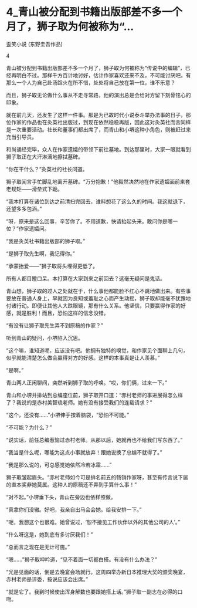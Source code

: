 # 4_青山被分配到书籍出版部差不多一个月了，狮子取为何被称为“...

歪笑小说 (东野圭吾作品)

4

青山被分配到书籍出版部差不多一个月了，狮子取为何被称为“传说中的编辑”，已经再明白不过。那样千方百计地讨好，估计作家喜欢还来不及，不可能讨厌吧。有那么一个人为自己赴汤蹈火在所不惜，处处将自己放在第一位，谁不乐意？

而且，狮子取无论做什么事从不走寻常路，他的演出总是会给对方留下刻骨铭心的印象。

就在前几天，还发生了这样一件事。那是为已故时代小说泰斗举办法事的日子，那位作家的作品也在灸英社出版过，到现在依然稳稳再版，因此这对灸英社而言同样是一次重要活动。社长和董事们都出席了，而青山和小堺这种小角色，则被赶过来充当引导员。

和尚诵经完毕，众人在作家遗孀的带领下前往墓地。到达那里时，大家一眼就看到狮子取正在大汗淋漓地擦拭墓碑。

“你在干什么？”灸英社的社长问道。

狮子取闻言手忙脚乱地离开墓碑。“万分抱歉！”他毅然决然地在作家遗孀面前来套老规矩——滑垒式下跪。

“我本打算在诸位到达之前清扫完回去，谁料想花了这么久的时间。我这就退下，还望多多包涵。”

“呀，原来是这么回事，辛苦你了。不用道歉，快请抬起头来。敢问你是哪一位？”作家遗孀问。

“我是灸英社书籍出版部的狮子取。”

“是狮子取先生啊，我记得你。”

“承蒙抬爱——”狮子取将头埋得更低了。

所有人都目瞪口呆。本打算在大家到来之前回去？这毫无疑问是鬼话。

青山想，狮子取的过人之处就在于，什么事他都能脸不红心不跳地做出来。有些事要放在普通人身上，早就因为良知或羞耻之心而产生动摇，狮子取却能毫不犹豫地付诸行动。即便让其他人大跌眼镜，那有什么关系。他坚信，只要赢得作家的好感，就是胜利！而且，恐怕这样的信念没错。

“有没有让狮子取先生弄不到原稿的作家？”

听到青山的疑问，小堺陷入沉思。

“这个嘛，谁知道呢，应该没有吧。他拥有独特的嗅觉，和作家见个面聊上几句，似乎就能清楚怎么做会赢得对方的好感。这样的本事真是让人羡慕。”

“是啊。”

青山两人正闲聊间，突然听到狮子取的呼唤。“哎，你们俩，过来一下。”

青山和小堺并排站到总编座位前，狮子取开口道：“赤村老师的事进展得怎么样了？我说的是赤村美智琉老师。她有没有接受我们的连载请求？”

“这个，还没有……”小堺伸手按着脑袋，“恐怕不可能。”

“不可能？为什么？”

“说实话，前任总编惹恼过赤村老师。从那以后，她就再也不给我们写东西了。”

“我当是什么呢，哪能为这点小事就放弃！跟她说换了总编不就得了。”

“我是那么说的，可总感觉她依然冷若冰霜……”

狮子取皱起眉头。“赤村老师如今可是排名前五的畅销作家呀，甚至有传言说下届的直本奖非她莫属。这种人的原稿还不弄到手算什么事！”

“对不起。”小堺垂下头，青山在旁边也依样照做。

“真拿你们没辙。好吧，我亲自出马会会她。给我安排一下。”

“呃，我想这个也很难。她曾说过，‘恕不接见工作伙伴以外的其他公司的人’。”

“什么呀这是，她到底有多讨厌我们！”

“总而言之现在是无计可施。”

“嗯……”狮子取呻吟道，“见不着面一切都白搭。有没有什么办法？”

“光是见面的话，倒是去晚宴会场就行。这周四举办新日本推理大奖的颁奖晚宴，赤村老师是评委，按说应该会出席。”

“就是它了。我到时候使出浑身解数也要跟她搭上话。”狮子取一副志在必得的口吻。